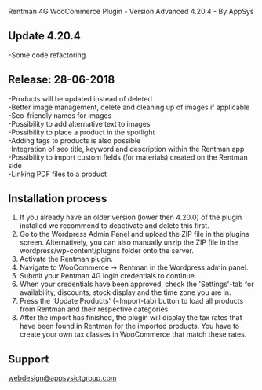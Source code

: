 Rentman 4G WooCommerce Plugin - Version Advanced 4.20.4 - By AppSys

Update 4.20.4
-----------------------------
-Some code refactoring

Release: 28-06-2018 
-----------------------------
-Products will be updated instead of deleted<br />
-Better image management, delete and cleaning up of images if applicable<br />
-Seo-friendly names for images<br />
-Possibility to add alternative text to images<br />
-Possibility to place a product in the spotlight<br />
-Adding tags to products is also possible<br />
-Integration of seo title, keyword and description within the Rentman app<br />
-Possibility to import custom fields (for materials) created on the Rentman side<br />
-Linking PDF files to a product

Installation process
-----------------------------
1. If you already have an older version (lower then 4.20.0) of the plugin installed
we recommend to deactivate and delete this first.
2. Go to the Wordpress Admin Panel and upload the ZIP file in the plugins
screen. Alternatively, you can also manually unzip the ZIP file in the
wordpress/wp-content/plugins folder onto the server.
3. Activate the Rentman plugin.
4. Navigate to WooCommerce -> Rentman in the Wordpress admin panel.
5. Submit your Rentman 4G login credentials to continue.
6. When your credentials have been approved, check the 'Settings'-tab for
availability, discounts, stock display and the time zone you are in.
7. Press the 'Update Products' (=Import-tab) button to load all products from
Rentman and their respective categories.
8. After the import has finished, the plugin will display the tax rates that have
been found in Rentman for the imported products. You have to create your
own tax classes in WooCommerce that match these rates.

Support
-----------------------------
<webdesign@appsysictgroup.com>
